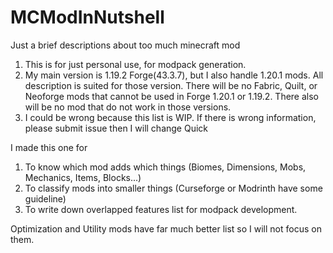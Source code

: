 # MCModInNutshell
Just a brief descriptions about too much minecraft mod

1. This is for just personal use, for modpack generation.  
2. My main version is 1.19.2 Forge(43.3.7), but I also handle 1.20.1 mods. All description is suited for those version. There will be no Fabric, Quilt, or Neoforge mods that cannot be used in Forge 1.20.1 or 1.19.2. There also will be no mod that do not work in those versions.
3. I could be wrong because this list is WIP. If there is wrong information, please submit issue then I will change Quick

I made this one for
1. To know which mod adds which things (Biomes, Dimensions, Mobs, Mechanics, Items, Blocks...)
2. To classify mods into smaller things (Curseforge or Modrinth have some guideline)
3. To write down overlapped features list for modpack development.

Optimization and Utility mods have far much better list so I will not focus on them. 
